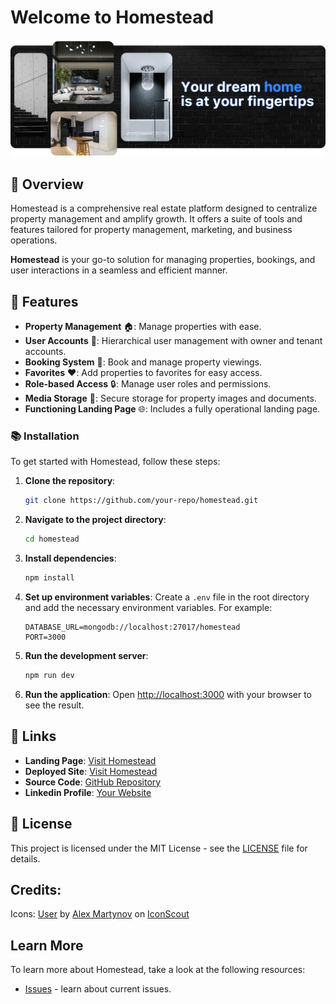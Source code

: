 # Welcome to Homestead

![Homestead](/frontend/src/assets/featured.png)

## 📜 Overview

Homestead is a comprehensive real estate platform designed to centralize property management and amplify growth. It offers a suite of tools and features tailored for property management, marketing, and business operations.

**Homestead** is your go-to solution for managing properties, bookings, and user interactions in a seamless and efficient manner.

## 🚀 Features

- **Property Management** 🏠: Manage properties with ease.
- **User Accounts** 👥: Hierarchical user management with owner and tenant accounts.
- **Booking System** 📅: Book and manage property viewings.
- **Favorites** ❤️: Add properties to favorites for easy access.
- **Role-based Access** 🔒: Manage user roles and permissions.
- **Media Storage** 📁: Secure storage for property images and documents.
- **Functioning Landing Page** 🌐: Includes a fully operational landing page.

### 📚 Installation

To get started with Homestead, follow these steps:

1. **Clone the repository**:

   ```bash
   git clone https://github.com/your-repo/homestead.git
   ```

2. **Navigate to the project directory**:

   ```bash
   cd homestead
   ```

3. **Install dependencies**:

   ```bash
   npm install
   ```

4. **Set up environment variables**:
   Create a `.env` file in the root directory and add the necessary environment variables. For example:

   ```env
   DATABASE_URL=mongodb://localhost:27017/homestead
   PORT=3000
   ```

5. **Run the development server**:

   ```bash
   npm run dev
   ```

6. **Run the application**:
    Open [http://localhost:3000](http://localhost:3000) with your browser to see the result.

## 🔗 Links

- **Landing Page**: [Visit Homestead](https://kgothatsontsane.github.io/homestead-landing-page/)
- **Deployed Site**: [Visit Homestead](https://deployed-site.com)
- **Source Code**: [GitHub Repository](https://github.com/kgothatsontsane-repo/homestead)
- **Linkedin Profile**: [Your Website](https://linkedin.com/in/kgothatsontsane)

## 📜 License

This project is licensed under the MIT License - see the [LICENSE](LICENSE.md) file for details.

## Credits:

Icons:
<a href="https://iconscout.com/icons/property" class="text-underline font-size-sm" target="_blank">User</a> by <a href="https://iconscout.com/contributors/rengised" class="text-underline font-size-sm">Alex Martynov</a> on <a href="https://iconscout.com" class="text-underline font-size-sm">IconScout</a>

## Learn More

To learn more about Homestead, take a look at the following resources:

- [Issues](https://github.com/kgothatsontsane/homestead/issues/) - learn about current issues.
